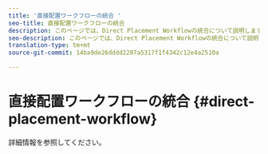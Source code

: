 ```yaml
---
title: '直接配置ワークフローの統合 '
seo-title: 直接配置ワークフローの統合
description: このページでは、Direct Placement Workflowの統合について説明します。
seo-description: このページでは、Direct Placement Workflowの統合について説明します。
translation-type: tm+mt
source-git-commit: 14ba9de26dddd2287a5317f1f4342c12e4a2510a

---
```



# 直接配置ワークフローの統合 {#direct-placement-workflow}

詳細情報を参照してください。